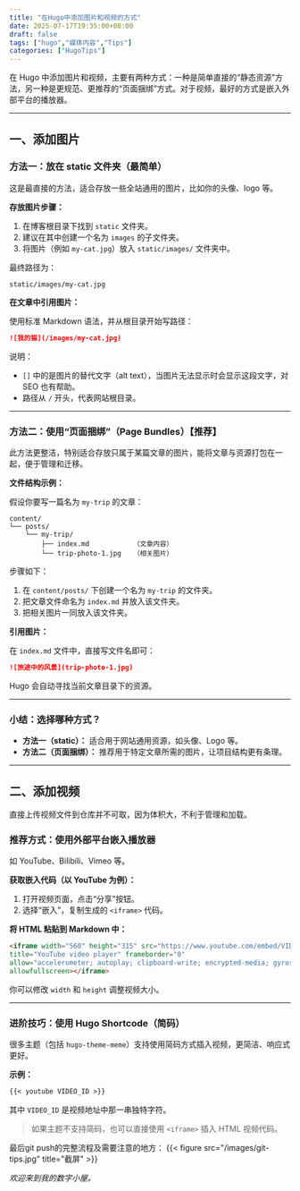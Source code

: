 ```yaml
---
title: "在Hugo中添加图片和视频的方式"
date: 2025-07-17T19:35:00+08:00
draft: false
tags: ["hugo","媒体内容","Tips"]
categories: ["HugoTips"]
---
```


在 Hugo 中添加图片和视频，主要有两种方式：一种是简单直接的“静态资源”方法，另一种是更规范、更推荐的“页面捆绑”方式。对于视频，最好的方式是嵌入外部平台的播放器。

---

## 一、添加图片

### 方法一：放在 static 文件夹（最简单）

这是最直接的方法，适合存放一些全站通用的图片，比如你的头像、logo 等。

**存放图片步骤：**

1. 在博客根目录下找到 `static` 文件夹。
2. 建议在其中创建一个名为 `images` 的子文件夹。
3. 将图片（例如 `my-cat.jpg`）放入 `static/images/` 文件夹中。

最终路径为：

```
static/images/my-cat.jpg
```

**在文章中引用图片：**

使用标准 Markdown 语法，并从根目录开始写路径：

```markdown
![我的猫](/images/my-cat.jpg)
```

说明：

- `[]` 中的是图片的替代文字（alt text），当图片无法显示时会显示这段文字，对 SEO 也有帮助。
- 路径从 `/` 开头，代表网站根目录。

---

### 方法二：使用“页面捆绑”（Page Bundles）【推荐】

此方法更整洁，特别适合存放只属于某篇文章的图片，能将文章与资源打包在一起，便于管理和迁移。

**文件结构示例：**

假设你要写一篇名为 `my-trip` 的文章：

```
content/
└── posts/
    └── my-trip/
        ├── index.md           （文章内容）
        └── trip-photo-1.jpg   （相关图片）
```

步骤如下：

1. 在 `content/posts/` 下创建一个名为 `my-trip` 的文件夹。
2. 把文章文件命名为 `index.md` 并放入该文件夹。
3. 把相关图片一同放入该文件夹。

**引用图片：**

在 `index.md` 文件中，直接写文件名即可：

```markdown
![旅途中的风景](trip-photo-1.jpg)
```

Hugo 会自动寻找当前文章目录下的资源。

---

### 小结：选择哪种方式？

- **方法一（static）：** 适合用于网站通用资源，如头像、Logo 等。
- **方法二（页面捆绑）：** 推荐用于特定文章所需的图片，让项目结构更有条理。

---

## 二、添加视频

直接上传视频文件到仓库并不可取，因为体积大，不利于管理和加载。

### 推荐方式：使用外部平台嵌入播放器

如 YouTube、Bilibili、Vimeo 等。

**获取嵌入代码（以 YouTube 为例）：**

1. 打开视频页面，点击“分享”按钮。
2. 选择“嵌入”，复制生成的 `<iframe>` 代码。

**将 HTML 粘贴到 Markdown 中：**

```html
<iframe width="560" height="315" src="https://www.youtube.com/embed/VIDEO_ID"
title="YouTube video player" frameborder="0"
allow="accelerometer; autoplay; clipboard-write; encrypted-media; gyroscope; picture-in-picture"
allowfullscreen></iframe>
```

你可以修改 `width` 和 `height` 调整视频大小。

---

### 进阶技巧：使用 Hugo Shortcode（简码）

很多主题（包括 `hugo-theme-meme`）支持使用简码方式插入视频，更简洁、响应式更好。

**示例：**

```markdown
{{< youtube VIDEO_ID >}}
```

其中 `VIDEO_ID` 是视频地址中那一串独特字符。

> 如果主题不支持简码，也可以直接使用 `<iframe>` 插入 HTML 视频代码。

最后git push的完整流程及需要注意的地方：
{{< figure src="/images/git-tips.jpg" title="截屏" >}}

_欢迎来到我的数字小屋。_



